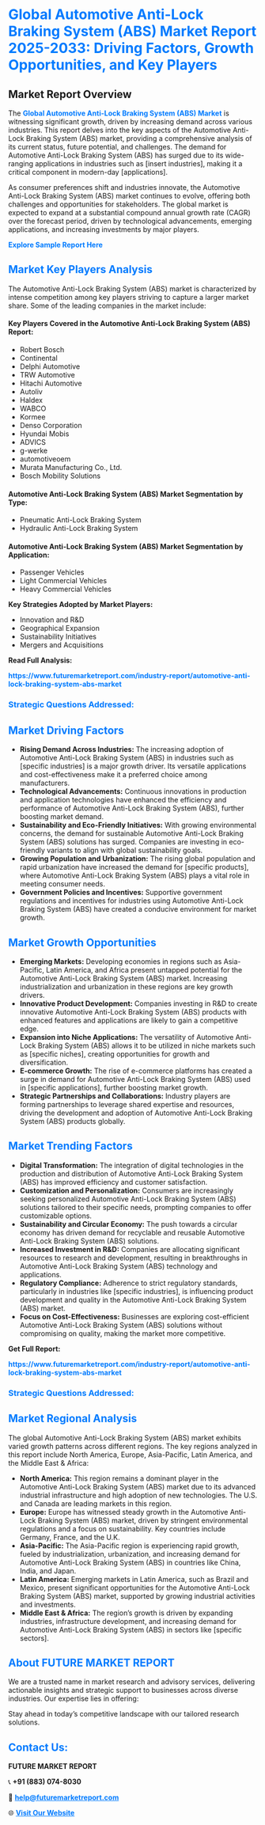 <h1 style="color: #007BFF;">Global Automotive Anti-Lock Braking System (ABS) Market Report 2025-2033: Driving Factors, Growth Opportunities, and Key Players</h1>

<section id="overview">
<h2>Market Report Overview</h2>
<p>The <a href="https://www.futuremarketreport.com/industry-report/automotive-anti-lock-braking-system-abs-market" style="color: #007BFF; text-decoration: none;"><strong>Global Automotive Anti-Lock Braking System (ABS) Market</strong></a> is witnessing significant growth, driven by increasing demand across various industries. This report delves into the key aspects of the Automotive Anti-Lock Braking System (ABS) market, providing a comprehensive analysis of its current status, future potential, and challenges. The demand for Automotive Anti-Lock Braking System (ABS) has surged due to its wide-ranging applications in industries such as [insert industries], making it a critical component in modern-day [applications].</p>
<p>As consumer preferences shift and industries innovate, the Automotive Anti-Lock Braking System (ABS) market continues to evolve, offering both challenges and opportunities for stakeholders. The global market is expected to expand at a substantial compound annual growth rate (CAGR) over the forecast period, driven by technological advancements, emerging applications, and increasing investments by major players.</p>
</section>

<section id="overview">
<p><a href="https://www.futuremarketreport.com/request-sample/reportId=60540" style="color: #007BFF; text-decoration: none;"><strong>Explore Sample Report Here</strong></a></p>
</section>

<section id="key-players">
<h2 style="color: #007BFF;">Market Key Players Analysis</h2>
<p>The Automotive Anti-Lock Braking System (ABS) market is characterized by intense competition among key players striving to capture a larger market share. Some of the leading companies in the market include:</p>
<h4>Key Players Covered in the Automotive Anti-Lock Braking System (ABS) Report:</h4>
<ul><li>Robert Bosch</li><li>Continental</li><li>Delphi Automotive</li><li>TRW Automotive</li><li>Hitachi Automotive</li><li>Autoliv</li><li>Haldex</li><li>WABCO</li><li>Kormee</li><li>Denso Corporation</li><li>Hyundai Mobis</li><li>ADVICS</li><li>g-werke</li><li>automotiveoem</li><li>Murata Manufacturing Co., Ltd.</li><li>Bosch Mobility Solutions</li></ul>
<h4>Automotive Anti-Lock Braking System (ABS) Market Segmentation by Type:</h4>
<ul><li>Pneumatic Anti-Lock Braking System</li><li>Hydraulic Anti-Lock Braking System</li></ul>

<h4>Automotive Anti-Lock Braking System (ABS) Market Segmentation by Application:</h4>
<ul><li>Passenger Vehicles</li><li>Light Commercial Vehicles</li><li>Heavy Commercial Vehicles</li></ul>
<p><strong>Key Strategies Adopted by Market Players:</strong></p>
<ul>
<li>Innovation and R&D</li>
<li>Geographical Expansion</li>
<li>Sustainability Initiatives</li>
<li>Mergers and Acquisitions</li>
</ul>
</section>

<section>
<p><strong>Read Full Analysis: </strong></p><a href="https://www.futuremarketreport.com/industry-report/automotive-anti-lock-braking-system-abs-market" style="color: #007BFF; text-decoration: none;"><strong>https://www.futuremarketreport.com/industry-report/automotive-anti-lock-braking-system-abs-market</strong></a>
<h3 style="color: #007BFF;">Strategic Questions Addressed:</h3>
</section>

<section id="driving-factors">
<h2 style="color: #007BFF;">Market Driving Factors</h2>
<ul>
<li><strong>Rising Demand Across Industries:</strong> The increasing adoption of Automotive Anti-Lock Braking System (ABS) in industries such as [specific industries] is a major growth driver. Its versatile applications and cost-effectiveness make it a preferred choice among manufacturers.</li>
<li><strong>Technological Advancements:</strong> Continuous innovations in production and application technologies have enhanced the efficiency and performance of Automotive Anti-Lock Braking System (ABS), further boosting market demand.</li>
<li><strong>Sustainability and Eco-Friendly Initiatives:</strong> With growing environmental concerns, the demand for sustainable Automotive Anti-Lock Braking System (ABS) solutions has surged. Companies are investing in eco-friendly variants to align with global sustainability goals.</li>
<li><strong>Growing Population and Urbanization:</strong> The rising global population and rapid urbanization have increased the demand for [specific products], where Automotive Anti-Lock Braking System (ABS) plays a vital role in meeting consumer needs.</li>
<li><strong>Government Policies and Incentives:</strong> Supportive government regulations and incentives for industries using Automotive Anti-Lock Braking System (ABS) have created a conducive environment for market growth.</li>
</ul>
</section>

<section id="growth-opportunities">
<h2 style="color: #007BFF;">Market Growth Opportunities</h2>
<ul>
<li><strong>Emerging Markets:</strong> Developing economies in regions such as Asia-Pacific, Latin America, and Africa present untapped potential for the Automotive Anti-Lock Braking System (ABS) market. Increasing industrialization and urbanization in these regions are key growth drivers.</li>
<li><strong>Innovative Product Development:</strong> Companies investing in R&D to create innovative Automotive Anti-Lock Braking System (ABS) products with enhanced features and applications are likely to gain a competitive edge.</li>
<li><strong>Expansion into Niche Applications:</strong> The versatility of Automotive Anti-Lock Braking System (ABS) allows it to be utilized in niche markets such as [specific niches], creating opportunities for growth and diversification.</li>
<li><strong>E-commerce Growth:</strong> The rise of e-commerce platforms has created a surge in demand for Automotive Anti-Lock Braking System (ABS) used in [specific applications], further boosting market growth.</li>
<li><strong>Strategic Partnerships and Collaborations:</strong> Industry players are forming partnerships to leverage shared expertise and resources, driving the development and adoption of Automotive Anti-Lock Braking System (ABS) products globally.</li>
</ul>
</section>

<section id="trending-factors">
<h2 style="color: #007BFF;">Market Trending Factors</h2>
<ul>
<li><strong>Digital Transformation:</strong> The integration of digital technologies in the production and distribution of Automotive Anti-Lock Braking System (ABS) has improved efficiency and customer satisfaction.</li>
<li><strong>Customization and Personalization:</strong> Consumers are increasingly seeking personalized Automotive Anti-Lock Braking System (ABS) solutions tailored to their specific needs, prompting companies to offer customizable options.</li>
<li><strong>Sustainability and Circular Economy:</strong> The push towards a circular economy has driven demand for recyclable and reusable Automotive Anti-Lock Braking System (ABS) solutions.</li>
<li><strong>Increased Investment in R&D:</strong> Companies are allocating significant resources to research and development, resulting in breakthroughs in Automotive Anti-Lock Braking System (ABS) technology and applications.</li>
<li><strong>Regulatory Compliance:</strong> Adherence to strict regulatory standards, particularly in industries like [specific industries], is influencing product development and quality in the Automotive Anti-Lock Braking System (ABS) market.</li>
<li><strong>Focus on Cost-Effectiveness:</strong> Businesses are exploring cost-efficient Automotive Anti-Lock Braking System (ABS) solutions without compromising on quality, making the market more competitive.</li>
</ul>
</section>

<section>
<p><strong>Get Full Report: </strong></p><a href="https://www.futuremarketreport.com/industry-report/automotive-anti-lock-braking-system-abs-market" style="color: #007BFF; text-decoration: none;"><strong>https://www.futuremarketreport.com/industry-report/automotive-anti-lock-braking-system-abs-market</strong></a>
<h3 style="color: #007BFF;">Strategic Questions Addressed:</h3>
</section>


<section id="regional-analysis">
<h2 style="color: #007BFF;">Market Regional Analysis</h2>
<p>The global Automotive Anti-Lock Braking System (ABS) market exhibits varied growth patterns across different regions. The key regions analyzed in this report include North America, Europe, Asia-Pacific, Latin America, and the Middle East & Africa:</p>
<ul>
<li><strong>North America:</strong> This region remains a dominant player in the Automotive Anti-Lock Braking System (ABS) market due to its advanced industrial infrastructure and high adoption of new technologies. The U.S. and Canada are leading markets in this region.</li>
<li><strong>Europe:</strong> Europe has witnessed steady growth in the Automotive Anti-Lock Braking System (ABS) market, driven by stringent environmental regulations and a focus on sustainability. Key countries include Germany, France, and the U.K.</li>
<li><strong>Asia-Pacific:</strong> The Asia-Pacific region is experiencing rapid growth, fueled by industrialization, urbanization, and increasing demand for Automotive Anti-Lock Braking System (ABS) in countries like China, India, and Japan.</li>
<li><strong>Latin America:</strong> Emerging markets in Latin America, such as Brazil and Mexico, present significant opportunities for the Automotive Anti-Lock Braking System (ABS) market, supported by growing industrial activities and investments.</li>
<li><strong>Middle East & Africa:</strong> The region’s growth is driven by expanding industries, infrastructure development, and increasing demand for Automotive Anti-Lock Braking System (ABS) in sectors like [specific sectors].</li>
</ul>
</section>

<footer>
<h2 style="color: #007BFF;">About FUTURE MARKET REPORT</h2>
<p>We are a trusted name in market research and advisory services, delivering actionable insights and strategic support to businesses across diverse industries. Our expertise lies in offering:</p>

<p>Stay ahead in today’s competitive landscape with our tailored research solutions.</p>

<h2 style="color: #007BFF;">Contact Us:</h2>
<p><strong>FUTURE MARKET REPORT</strong></p>
<p>📞 <strong>+91 (883) 074-8030</strong></p>
<p>📧 <strong><a href="mailto:help@futuremarketreport.com" style="color: #007BFF;">help@futuremarketreport.com</a></strong></p>
<p>🌐 <strong><a href="https://www.futuremarketreport.com/" style="color: #007BFF;">Visit Our Website</a></strong></p>
</footer>